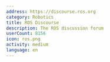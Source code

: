 ```yaml
---
address: https://discourse.ros.org
category: Robotics
title: ROS Discourse
description: The ROS discussion forum
userCount: 8156
icon: ros.png
activity: medium
language: en
---
```

